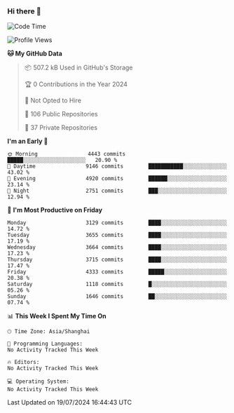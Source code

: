 ### Hi there 👋

<!--
**qbosen/qbosen** is a ✨ _special_ ✨ repository because its `README.md` (this file) appears on your GitHub profile.

Here are some ideas to get you started:

- 🔭 I’m currently working on ...
- 🌱 I’m currently learning ...
- 👯 I’m looking to collaborate on ...
- 🤔 I’m looking for help with ...
- 💬 Ask me about ...
- 📫 How to reach me: ...
- 😄 Pronouns: ...
- ⚡ Fun fact: ...
-->

<!--START_SECTION:waka-->
![Code Time](http://img.shields.io/badge/Code%20Time-2%2C111%20hrs%2036%20mins-blue)

![Profile Views](http://img.shields.io/badge/Profile%20Views-0-blue)

**🐱 My GitHub Data** 

> 📦 507.2 kB Used in GitHub's Storage 
 > 
> 🏆 0 Contributions in the Year 2024
 > 
> 🚫 Not Opted to Hire
 > 
> 📜 106 Public Repositories 
 > 
> 🔑 37 Private Repositories 
 > 
**I'm an Early 🐤** 

```text
🌞 Morning                4443 commits        █████░░░░░░░░░░░░░░░░░░░░   20.90 % 
🌆 Daytime                9146 commits        ███████████░░░░░░░░░░░░░░   43.02 % 
🌃 Evening                4920 commits        ██████░░░░░░░░░░░░░░░░░░░   23.14 % 
🌙 Night                  2751 commits        ███░░░░░░░░░░░░░░░░░░░░░░   12.94 % 
```
📅 **I'm Most Productive on Friday** 

```text
Monday                   3129 commits        ████░░░░░░░░░░░░░░░░░░░░░   14.72 % 
Tuesday                  3655 commits        ████░░░░░░░░░░░░░░░░░░░░░   17.19 % 
Wednesday                3664 commits        ████░░░░░░░░░░░░░░░░░░░░░   17.23 % 
Thursday                 3715 commits        ████░░░░░░░░░░░░░░░░░░░░░   17.47 % 
Friday                   4333 commits        █████░░░░░░░░░░░░░░░░░░░░   20.38 % 
Saturday                 1118 commits        █░░░░░░░░░░░░░░░░░░░░░░░░   05.26 % 
Sunday                   1646 commits        ██░░░░░░░░░░░░░░░░░░░░░░░   07.74 % 
```


📊 **This Week I Spent My Time On** 

```text
🕑︎ Time Zone: Asia/Shanghai

💬 Programming Languages: 
No Activity Tracked This Week

🔥 Editors: 
No Activity Tracked This Week

💻 Operating System: 
No Activity Tracked This Week
```


 Last Updated on 19/07/2024 16:44:43 UTC
<!--END_SECTION:waka-->
